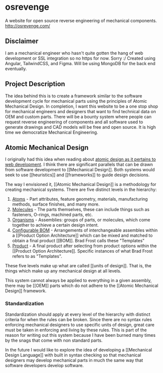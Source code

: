 # osrevenge
A website for open source reverse engineering of mechanical components. http://osrevenge.com/

## Disclaimer
I am a mechanical engineer who hasn't quite gotten the hang of web development or SSL integration so no https for now. Sorry :/
Created using Angular, TailwindCSS, and Figma. Will be using MongoDB for the back end eventually. 

## Project Description
The idea behind this is to create a framework similar to the software development cycle for mechanical parts using the principles of Atomic Mechanical Design. In completion, I want this website to be a one stop shop for mechanical engineers and designers that want to find technical data on OEM and custom parts. There will be a bounty system where people can request reverse engineering of components and all software used to generate drawings and CAD models will be free and open source. It is high time we democratize Mechanical Engineering.


## Atomic Mechanical Design
I originally had this idea when reading about [atomic design as it pertains to web development](https://bradfrost.com/blog/post/atomic-web-design/). I think there are significant parallels that can be drawn from software development to [[Mechanical Design]].  Both systems would seek to use [[heuristics]] and [[frameworks]] to guide design decisions.

The way I envisioned it, [[Atomic Mechanical Design]] is a methodology for creating mechanical systems. There are five distinct levels in the hierarchy: 

1.  [Atoms](https://bradfrost.com/blog/post/atomic-web-design/#atoms) - Part attributes, feature geometry, materials, manufacturing methods, surface finishes, and many more. 
2.  [Molecules](https://bradfrost.com/blog/post/atomic-web-design/#molecules) - The parts themselves, these can include things such as fasteners, O-rings, machined parts, etc. 
3.  [Organisms](https://bradfrost.com/blog/post/atomic-web-design/#organisms) - Assemblies: groups of parts, or molecules, which come together to achieve a certain design intent. 
4.  [Configurable BOM](https://bradfrost.com/blog/post/atomic-web-design/#templates) - Arrangements of interchangeable assembles within a [[Product Option Architecture]] which can be mixed and matched to obtain a final product [[BOM]]. Brad Frost calls these "Templates"
5.  [Product](https://bradfrost.com/blog/post/atomic-web-design/#pages) - A final product after selecting from product options within the [[Product Option Architecture]]. Specific instances of what Brad Frost refers to as "Templates".

These five levels make up what are called [[units of design]]. That is, the things which make up any mechanical design at all levels.

This system cannot always be applied to everything in a given assembly, there may be [[OEM]] parts which do not adhere to the [[Atomic Mechanical Design]] framework. 

### Standardization

Standardization should apply at every level of the hierarchy with distinct criteria for when the rules can be broken. Since there are no syntax rules enforcing mechanical designers to use specific units of design, great care must be taken in enforcing and living by these rules. This is part of the reason for writing out this system because I have been burned many times by the snags that come with non standard parts. 

In the future I would like to explore the idea of developing a [[Mechanical Design Language]] with built in syntax checking so that mechanical designers may develop mechanical parts in much the same way that software developers develop software. 


